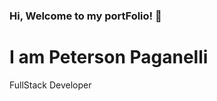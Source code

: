 ### Hi, Welcome to my portFolio! 👋
<h1>I am Peterson Paganelli</h1>
<p>FullStack Developer</p>
<img src="https://github-readme-stats.vercel.app/api/top-langs/?username=Peterson-Paganelli" alt="">


<!--
**Peterson-Paganelli/Peterson-Paganelli** is a ✨ _special_ ✨ repository because its `README.md` (this file) appears on your GitHub profile.

Here are some ideas to get you started:

- 🔭 I’m currently working on ...
- 🌱 I’m currently learning ...
- 👯 I’m looking to collaborate on ...
- 🤔 I’m looking for help with ...
- 💬 Ask me about ...
- 📫 How to reach me: ...
- 😄 Pronouns: ...
- ⚡ Fun fact: ...
-->

